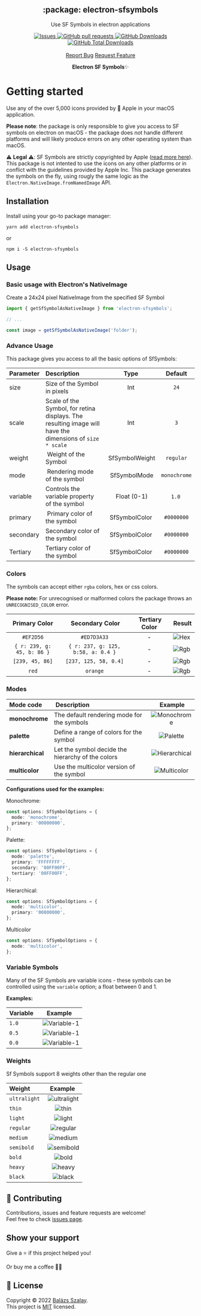 <p align="center">
 <!-- <img width="100px" src="https://raw.githubusercontent.com/szalaybalazs/electron-sfsymbols/main/.github/images/favicon512x512-npm.png" align="center" alt=":package: ts-npm-package-boilerplate" /> -->
 <h2 align="center">:package: electron-sfsymbols</h2>
 <p align="center">Use SF Symbols in electron applications</p>
  <p align="center">
    <a href="https://github.com/szalaybalazs/electron-sfsymbols/issues">
      <img alt="Issues" src="https://img.shields.io/github/issues/szalaybalazs/electron-sfsymbols?style=flat&color=336791" />
    </a>
    <a href="https://github.com/szalaybalazs/electron-sfsymbols/pulls">
      <img alt="GitHub pull requests" src="https://img.shields.io/github/issues-pr/szalaybalazs/electron-sfsymbols?style=flat&color=336791" />
    </a>
     <a href="https://github.com/szalaybalazs/electron-sfsymbols">
      <img alt="GitHub Downloads" src="https://img.shields.io/npm/dw/electron-sf-symbol?style=flat&color=336791" />
    </a>
    <a href="https://github.com/szalaybalazs/electron-sfsymbols">
      <img alt="GitHub Total Downloads" src="https://img.shields.io/npm/dt/electron-sf-symbol?color=336791&label=Total%20downloads" />
    </a>
    <!-- <a href="https://github.com/szalaybalazs/electron-sfsymbols">
      <img alt="GitHub release" src="https://img.shields.io/github/release/szalaybalazs/electron-sfsymbols.svg?style=flat&color=336791" />
    </a> -->
    <br />
    <br />
  <a href="https://github.com/szalaybalazs/electron-sfsymbols/issues/new/choose">Report Bug</a>
  <a href="https://github.com/szalaybalazs/electron-sfsymbols/issues/new/choose">Request Feature</a>
  </p>
 <!-- <h3 align="center">Systems on which it has been tested:</h3>
 <p align="center">
   <a href="https://www.apple.com/br/macos/">
      <img alt="Macos" src="https://img.shields.io/badge/mac%20os-000000?style=for-the-badge&logo=apple&logoColor=white&style=flat" />
    </a>
    <a href="https://ubuntu.com/download">
      <img alt="Ubuntu" src="https://img.shields.io/badge/Ubuntu-E95420?style=for-the-badge&logo=ubuntu&logoColor=white&style=flat" />
    </a>
    <a href="https://www.microsoft.com/pt-br/windows/">
      <img alt="Windows" src="https://img.shields.io/badge/Windows-0078D6?style=for-the-badge&logo=windows&logoColor=white&style=flat" />
    </a>
  </p> -->
<!-- <p align="center">Did you like the project? Please
, considerate <a href="https://www.buymeacoffee.com/hebertcisco">a donation</a> to help improve!
</p> -->

<p align="center"><strong>Electron SF Symbols</strong>✨</p>

# Getting started

Use any of the over 5,000 icons provided by  Apple in your macOS application.

**Please note**: the package is only responsible to give you access to SF symbols on electron on macOS - the package does not handle different platforms and will likely produce errors on any other operating system than macOS.

⚠️ **Legal** ⚠️: SF Symbols are strictly copyrighted by Apple ([read more here](https://developer.apple.com/design/human-interface-guidelines/sf-symbols)). This package is not intented to use the icons on any other platforms or in conflict with the guidelines provided by Apple Inc. This package generates the symbols on the fly, using rougly the same logic as the `Electron.NativeImage.fromNamedImage` API.

## Installation

Install using your go-to package manager:

`yarn add electron-sfsymbols`

or

`npm i -S electron-sfsymbols`

## Usage

### Basic usage with Electron's NativeImage

Create a 24x24 pixel NativeImage from the specified SF Symbol

```ts
import { getSfSymbolAsNativeImage } from 'electron-sfsymbols';

// ...

const image = getSfSymbolAsNativeImage('folder');
```

### Advance Usage

This package gives you access to all the basic options of SfSymbols:

| Parameter | Description                                                                                              |      Type       |   Default    |
| :-------- | :------------------------------------------------------------------------------------------------------- | :-------------: | :----------: |
| size      | Size of the Symbol in pixels                                                                             |       Int       |     `24`     |
| scale     | Scale of the Symbol, for retina displays. The resulting image will have the dimensions of `size * scale` |       Int       |     `3`      |
| weight    |  Weight of the Symbol                                                                                    |  SfSymbolWeight |  `regular`   |
| mode      |  Rendering mode of the symbol                                                                            |   SfSymbolMode  | `monochrome` |
| variable  | Controls the variable property of the symbol                                                             |   Float (0-1)   |    `1.0 `    |
| primary   |  Primary color of the symbol                                                                             |  SfSymbolColor  |  `#0000000`  |
| secondary | Secondary color of the symbol                                                                            |  SfSymbolColor  |  `#0000000`  |
| Tertiary  | Tertiary color of the symbol                                                                             |  SfSymbolColor  |  `#0000000`  |

### Colors

The symbols can accept either `rgba` colors, hex or css colors.

**Please note:** For unrecognised or malformed colors the package throws an `UNRECOGNISED_COLOR` error.

|       Primary Color        |           Secondary Color          |  Tertiary Color |                  Result                  |
| :------------------------: | :--------------------------------: | :-------------: | :--------------------------------------: |
|         `#EF2D56`          |            `#ED7D3A33`             |        -        |  ![Hex](/images/example-colors-hex.png)  |
| `{ r: 239, g: 45, b: 86 }` | `{ r: 237, g: 125, b:58, a: 0.4 }` |        -        |  ![Rgb](/images/example-colors-rgb.png)  |
|      `[239, 45, 86]`       |       `[237, 125, 58, 0.4]`        |        -        | ![Rgb](/images/example-colors-array.png) |
|           `red`            |              `orange`              |        -        | ![Rgb](/images/example-colors-named.png) |

### Modes

| Mode code        |  Description                                       |                      Example                      |
| :--------------- | :------------------------------------------------- | :-----------------------------------------------: |
| **monochrome**   | The default rendering mode for the symbols         |   ![Monochrome](/images/example-monochrome.png)   |
| **palette**      | Define a range of colors for the symbol            |      ![Palette](/images/example-palette.png)      |
| **hierarchical** | Let the symbol decide the hierarchy of the colors  | ![Hierarchical](/images/example-hierarchical.png) |
| **multicolor**   | Use the multicolor version of the symbol           |   ![Multicolor](/images/example-multicolor.png)   |

**Configurations used for the examples:**

Monochrome:

```ts
const options: SfSymbolOptions = {
  mode: 'monochrome',
  primary: '00000000',
};
```

Palette:

```ts
const options: SfSymbolOptions = {
  mode: 'palette',
  primary: 'FFFFFFFF',
  secondary: '00FF00FF',
  tertiary: '00FF00FF',
};
```

Hierarchical:

```ts
const options: SfSymbolOptions = {
  mode: 'multicolor',
  primary: '00000000',
};
```

Multicolor

```ts
const options: SfSymbolOptions = {
  mode: 'multicolor',
};
```

### Variable Symbols

Many of the SF Symbols are variable icons - these symbols can be controlled using the `variable` option; a float between 0 and 1.

**Examples:**

| Variable |                      Example                      |
| :------- | :-----------------------------------------------: |
| `1.0`    |   ![Variable-1](/images/example-variable-100.png) |
| `0.5`    |   ![Variable-1](/images/example-variable-50.png)  |
| `0.0`    |    ![Variable-1](/images/example-variable-0.png)  |

### Weights

Sf Symbols support 8 weights other than the regular one

| Weight       |                    Example                     |
| :----------- | :--------------------------------------------: |
| `ultralight` |  ![ultralight](/images/example-ultralight.png) |
| `thin`       |        ![thin](/images/example-thin.png)       |
| `light`      |       ![light](/images/example-light.png)      |
| `regular`    |     ![regular](/images/example-regular.png)    |
| `medium`     |      ![medium](/images/example-medium.png)     |
| `semibold`   |    ![semibold](/images/example-semibold.png)   |
| `bold`       |        ![bold](/images/example-bold.png)       |
| `heavy`      |       ![heavy](/images/example-heavy.png)      |
| `black`      |       ![black](/images/example-black.png)      |

## 🤝 Contributing

Contributions, issues and feature requests are welcome!<br />Feel free to check [issues page](issues).

## Show your support

Give a ⭐️ if this project helped you!

Or buy me a coffee 🙌🏾

<!--
<a href="https://www.buymeacoffee.com/hebertcisco">
    <img src="https://img.buymeacoffee.com/button-api/?text=Buy me a coffee&emoji=&slug=hebertcisco&button_colour=FFDD00&font_colour=000000&font_family=Inter&outline_colour=000000&coffee_colour=ffffff" />
</a> -->

## 📝 License

Copyright © 2022 [Balázs Szalay](https://github.com/szalaybalazs).<br />
This project is [MIT](LICENSE) licensed.
